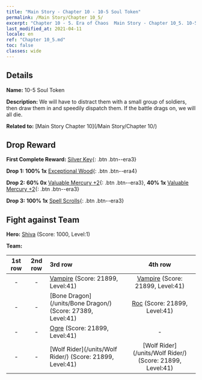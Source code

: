 ```yaml
---
title: "Main Story - Chapter 10 - 10-5 Soul Token"
permalink: /Main Story/Chapter 10_5/
excerpt: "Chapter 10 - 5. Era of Chaos  Main Story - Chapter 10_5. 10-5 Soul Token"
last_modified_at: 2021-04-11
locale: en
ref: "Chapter 10_5.md"
toc: false
classes: wide
---
```


## Details

 **Name:** 10-5 Soul Token

 **Description:** We will have to distract them with a small group of soldiers, then draw them in and speedily dispatch them. If the battle drags on, we will all die.

 **Related to:** [Main Story Chapter 10](/Main Story/Chapter 10/)

## Drop Reward

 **First Complete Reward:** [Silver Key](/Items/con_693/){: .btn .btn--era3}

 **Drop 1:** **100% 1x** [Exceptional Wood](/Items/mat_34/){: .btn .btn--era4}

 **Drop 2:** **60% 0x** [Valuable Mercury +2](/Items/mat_28/){: .btn .btn--era3}, **40% 1x** [Valuable Mercury +2](/Items/mat_28/){: .btn .btn--era3}

 **Drop 3:** **100% 1x** [Spell Scrolls](/Items/con_694/){: .btn .btn--era3}


## Fight against Team
 **Hero:** [Shiva](/heroes/Shiva/) (Score: 1000, Level:1)

 **Team:**


  | 1st row | 2nd row | 3rd row | 4th row |
  |:----:|:----:|:----|:----:|
  | - | - | [Vampire](/units/Vampire/) (Score: 21899, Level:41)  | [Vampire](/units/Vampire/) (Score: 21899, Level:41)  |
  | - | - | [Bone Dragon](/units/Bone Dragon/) (Score: 27389, Level:41)  | [Roc](/units/Roc/) (Score: 21899, Level:41)  |
  | - | - | [Ogre](/units/Ogre/) (Score: 21899, Level:41)  | - |
  | - | - | [Wolf Rider](/units/Wolf Rider/) (Score: 21899, Level:41)  | [Wolf Rider](/units/Wolf Rider/) (Score: 21899, Level:41)  |


